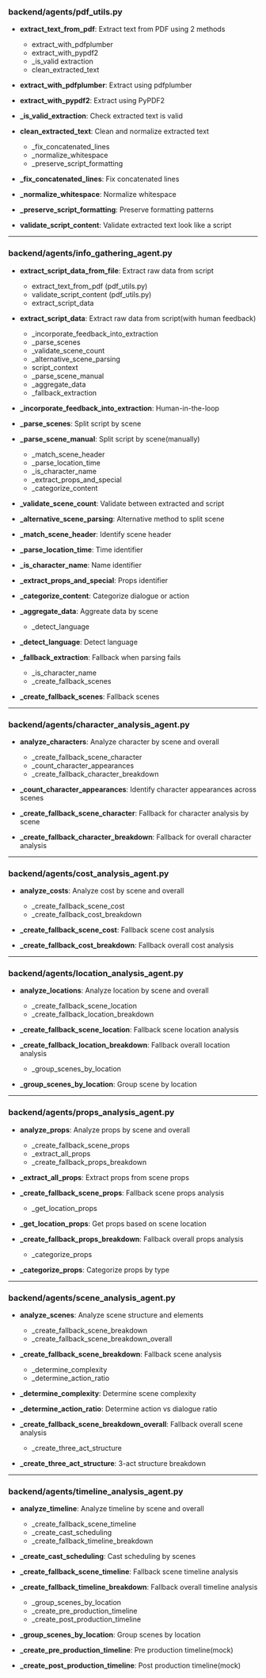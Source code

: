 ### backend/agents/pdf_utils.py
* **extract_text_from_pdf**: Extract text from PDF using 2 methods
  * extract_with_pdfplumber
  * extract_with_pypdf2
  * _is_valid extraction
  * clean_extracted_text

* **extract_with_pdfplumber**: Extract using pdfplumber 

* **extract_with_pypdf2**: Extract using PyPDF2

* **_is_valid_extraction**: Check extracted text is valid

* **clean_extracted_text**: Clean and normalize extracted text
  * _fix_concatenated_lines
  * _normalize_whitespace
  * _preserve_script_formatting

* **_fix_concatenated_lines**: Fix concatenated lines 

* **_normalize_whitespace**: Normalize whitespace

* **_preserve_script_formatting**: Preserve formatting patterns

* **validate_script_content**: Validate extracted text look like a script
---
### backend/agents/info_gathering_agent.py
* **extract_script_data_from_file**: Extract raw data from script
  * extract_text_from_pdf (pdf_utils.py)
  * validate_script_content (pdf_utils.py)
  * extract_script_data

* **extract_script_data**: Extract raw data from script(with human feedback)
  * _incorporate_feedback_into_extraction
  * _parse_scenes
  * _validate_scene_count
  * _alternative_scene_parsing
  * script_context
  * _parse_scene_manual
  * _aggregate_data
  * _fallback_extraction

* **_incorporate_feedback_into_extraction**: Human-in-the-loop

* **_parse_scenes**: Split script by scene

* **_parse_scene_manual**: Split script by scene(manually)
  * _match_scene_header
  * _parse_location_time
  * _is_character_name
  * _extract_props_and_special
  * _categorize_content

* **_validate_scene_count**: Validate between extracted and script

* **_alternative_scene_parsing**: Alternative method to split scene

* **_match_scene_header**: Identify scene header

* **_parse_location_time**: Time identifier

* **_is_character_name**: Name identifier

* **_extract_props_and_special**: Props identifier

* **_categorize_content**: Categorize dialogue or action

* **_aggregate_data**: Aggreate data by scene
  * _detect_language

* **_detect_language**: Detect language

* **_fallback_extraction**: Fallback when parsing fails
  * _is_character_name
  * _create_fallback_scenes

* **_create_fallback_scenes**: Fallback scenes
---
### backend/agents/character_analysis_agent.py
* **analyze_characters**: Analyze character by scene and overall
  * _create_fallback_scene_character
  * _count_character_appearances
  * _create_fallback_character_breakdown

* **_count_character_appearances**: Identify character appearances across scenes

* **_create_fallback_scene_character**: Fallback for character analysis by scene

* **_create_fallback_character_breakdown**: Fallback for overall character analysis
---
### backend/agents/cost_analysis_agent.py
* **analyze_costs**: Analyze cost by scene and overall
  * _create_fallback_scene_cost
  * _create_fallback_cost_breakdown

* **_create_fallback_scene_cost**: Fallback scene cost analysis

* **_create_fallback_cost_breakdown**: Fallback overall cost analysis
---
### backend/agents/location_analysis_agent.py
* **analyze_locations**: Analyze location by scene and overall 
  * _create_fallback_scene_location
  * _create_fallback_location_breakdown

* **_create_fallback_scene_location**: Fallback scene location analysis

* **_create_fallback_location_breakdown**: Fallback overall location analysis
  * _group_scenes_by_location

* **_group_scenes_by_location**: Group scene by location
---
### backend/agents/props_analysis_agent.py
* **analyze_props**: Analyze props by scene and overall
  * _create_fallback_scene_props
  * _extract_all_props
  * _create_fallback_props_breakdown

* **_extract_all_props**: Extract props from scene props

* **_create_fallback_scene_props**: Fallback scene props analysis
  * _get_location_props

* **_get_location_props**: Get props based on scene location

* **_create_fallback_props_breakdown**: Fallback overall props analysis
  * _categorize_props

* **_categorize_props**: Categorize props by type
---
### backend/agents/scene_analysis_agent.py
* **analyze_scenes**: Analyze scene structure and elements
  * _create_fallback_scene_breakdown
  * _create_fallback_scene_breakdown_overall

* **_create_fallback_scene_breakdown**: Fallback scene analysis
  * _determine_complexity
  * _determine_action_ratio

* **_determine_complexity**: Determine scene complexity

* **_determine_action_ratio**: Determine action vs dialogue ratio

* **_create_fallback_scene_breakdown_overall**: Fallback overall scene analysis
  * _create_three_act_structure

* **_create_three_act_structure**: 3-act structure breakdown
---
### backend/agents/timeline_analysis_agent.py
* **analyze_timeline**: Analyze timeline by scene and overall
  * _create_fallback_scene_timeline
  * _create_cast_scheduling
  * _create_fallback_timeline_breakdown

* **_create_cast_scheduling**: Cast scheduling by scenes

* **_create_fallback_scene_timeline**: Fallback scene timeline analysis

* **_create_fallback_timeline_breakdown**: Fallback overall timeline analysis
  * _group_scenes_by_location
  * _create_pre_production_timeline
  * _create_post_production_timeline

* **_group_scenes_by_location**: Group scenes by location

* **_create_pre_production_timeline**: Pre production timeline(mock)

* **_create_post_production_timeline**: Post production timeline(mock)